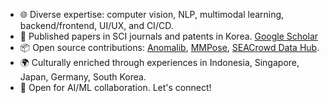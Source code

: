 - 🌐 Diverse expertise: computer vision, NLP, multimodal learning, backend/frontend, UI/UX, and CI/CD.
- 📝 Published papers in SCI journals and patents in Korea. [Google Scholar](https://scholar.google.com/citations?user=HIh0x_wAAAAJ&hl=en)
- 📦 Open source contributions: [Anomalib](https://github.com/openvinotoolkit/anomalib), [MMPose](https://github.com/open-mmlab/mmpose), [SEACrowd Data Hub](https://github.com/SEACrowd/seacrowd-datahub).
- 🌍 Culturally enriched through experiences in Indonesia, Singapore, Japan, Germany, South Korea.
- 🤝 Open for AI/ML collaboration. Let's connect!
